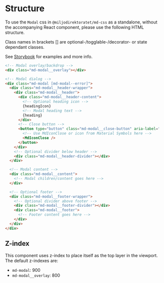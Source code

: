 # Structure

To use the `Modal` css in `@miljodirektoratet/md-css` as a standalone, without the accompanying React component, please use the following HTML structure.

Class names in brackets [] are optional-/togglable-/decorator- or state dependant classes.

See [Storybook](https://miljodir.github.io/md-components) for examples and more info.

```html
<!-- Modal overlay/backdrop -->
<div class="md-modal__overlay"></div>

<!-- Modal dialog -->
<div class="md-modal [md-modal--error]">
  <div class="md-modal__header-wrapper">
    <div class="md-modal__header">
      <div class="md-modal__header-content">
        <!-- Optional heading icon -->
        {headingIcon}
        <!-- Modal heading text -->
        {heading}
      </div>
      <!-- Close button -->
      <button type="button" class="md-modal__close-button" aria-label="Lukk">
        <!-- Use MdIconClose or icon from Material Symbols here -->
        <MdIconClose />
      </button>
    </div>
    <!-- Optional divider below header -->
    <div class="md-modal__header-divider"></div>
  </div>

  <!-- Modal content -->
  <div class="md-modal__content">
    <!-- Modal children/content goes here -->
  </div>

  <!-- Optional footer -->
  <div class="md-modal__footer-wrapper">
    <!-- Optional divider above footer -->
    <div class="md-modal__footer-divider"></div>
    <div class="md-modal__footer">
      <!-- Footer content goes here -->
    </div>
  </div>
</div>
```

## Z-index

This component uses z-index to place itself as the top layer in the viewport. The default z-indexes are:

- `md-modal`: 900
- `md-modal__overlay`: 800
